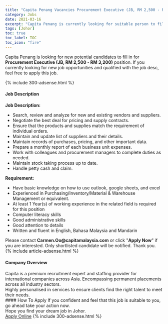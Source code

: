 ```yaml
---
title: "Capita Penang Vacancies Procurement Executive (JB, RM 2,500 - RM 3,200)" 
category: Jobs 
date: 2021-03-16 
excerpt: "Capita Penang is currently looking for suitable person to fill in the Procurement Executive (JB, RM 2,500 - RM 3,200) which based in Johor" 
tags: [Johor] 
toc: true 
toc_label: TOC 
toc_icon: "fire" 
--- 
```


<p>Capita Penang is looking for new potential candidates to fill in for <b>Procurement Executive (JB, RM 2,500 - RM 3,200)</b> position. If you currently looking for new job opportunities and qualified with the job desc, feel free to apply this job.
</p>{% include 300-adsense.html %} 
<div><div><h4>Job Description</h4></div><div><div><span><div><div><strong>Job Description:</strong></div><ul><li>Search, review and analyze for new and existing vendors and suppliers.</li><li>Negotiate the best deal for pricing and supply contracts.</li><li>Ensure that the products and supplies match the requirement of individual orders.</li><li>Maintain and update list of suppliers and their details.</li><li>Maintain records of purchases, pricing, and other important data.</li><li>Prepare a monthly report of each business unit expenses.</li><li>Work with colleagues and procurement managers to complete duties as needed.</li><li>Maintain stock taking process up to date.</li><li>Handle petty cash and claim.</li></ul><div><strong>Requirement:</strong></div><ul><li>Have basic knowledge on how to use outlook, google sheets, and excel</li><li>Experienced in Purchasing/Inventory/Material &amp; Warehouse Management or equivalent.</li><li>At least 1 Year(s) of working experience in the related field is required for this position</li><li>Computer literacy skills</li><li>Good administrative skills</li><li>Good attention to details</li><li>Written and fluent in English, Bahasa Malaysia and Mandarin</li></ul><div>Please contact <strong>Carmen.Oo@capitamalaysia.com</strong> or click "<strong>Apply Now</strong>" if you are interested. Only shortlisted candidate will be notified. Thank you.</div></div></span></div></div></div> 
{% include article-adsense.html %} 
<div><div><h4>Company Overview</h4></div><div><div><span><div><div>
	Capita is a premium recruitment expert and staffing provider for international companies across Asia. Encompassing permanent placements across all industry sectors.&#160;</div>
<div>
	Highly personalised in services to ensure clients find the right talent to meet their needs.&#160;</div></div></span></div></div></div> 
#### How To Apply 
If you confident and feel that this job is suitable to you, go ahead take your action now. <br/> 
Hope you find your dream job in Johor. <br/> 
<a href="https://www.jobstreet.com.my/en/job/procurement-executive-jb-rm-2-500-rm-3-200-4508615?jobId=jobstreet-my-job-4508615&" class="btn btn--info" target="_blank" rel="nofollow noopenner">Apply Online</a> 
{% include 300-adsense.html %} 